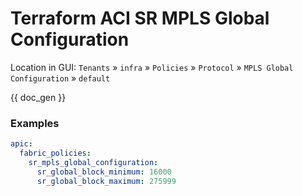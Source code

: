 # Terraform ACI SR MPLS Global Configuration

Location in GUI:
`Tenants` » `infra` » `Policies` » `Protocol` » `MPLS Global Configuration` » `default`


{{ doc_gen }}

### Examples

```yaml
apic:
  fabric_policies:
    sr_mpls_global_configuration:
      sr_global_block_minimum: 16000
      sr_global_block_maximum: 275999
```

